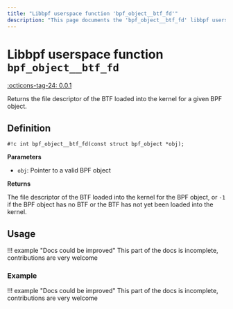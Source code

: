 ```yaml
---
title: "Libbpf userspace function 'bpf_object__btf_fd'"
description: "This page documents the 'bpf_object__btf_fd' libbpf userspace function, including its definition, usage, and examples."
---
```

# Libbpf userspace function `bpf_object__btf_fd`

<!-- [LIBBPF_TAG] -->
[:octicons-tag-24: 0.0.1](https://github.com/libbpf/libbpf/releases/tag/v0.0.1)
<!-- [/LIBBPF_TAG] -->

Returns the file descriptor of the BTF loaded into the kernel for a given BPF object.

## Definition

`#!c int bpf_object__btf_fd(const struct bpf_object *obj);`

**Parameters**

- `obj`: Pointer to a valid BPF object

**Returns**

The file descriptor of the BTF loaded into the kernel for the BPF object, or `-1` if the BPF object has no BTF or the BTF has not yet been loaded into the kernel.

## Usage

!!! example "Docs could be improved"
    This part of the docs is incomplete, contributions are very welcome

### Example

!!! example "Docs could be improved"
    This part of the docs is incomplete, contributions are very welcome
